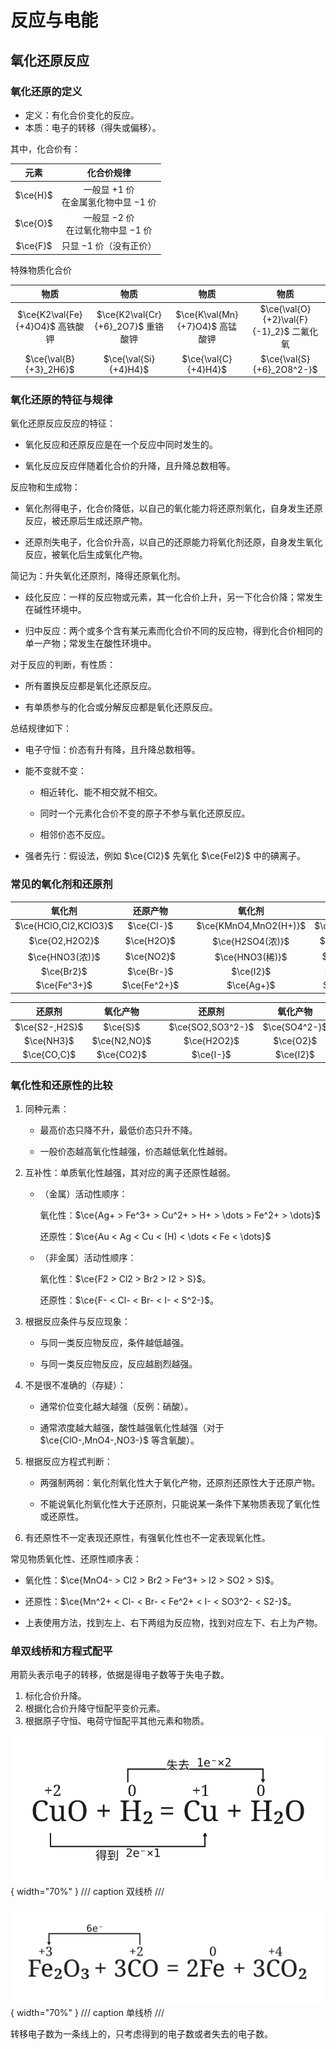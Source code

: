 # 反应与电能

## 氧化还原反应

### 氧化还原的定义

- 定义：有化合价变化的反应。
- 本质：电子的转移（得失或偏移）。

其中，化合价有：

| 元素 | 化合价规律 |
| :-: | :-: |
| $\ce{H}$ | 一般显 $+1$ 价<br>在金属氢化物中显 $-1$ 价 |
| $\ce{O}$ | 一般显 $-2$ 价<br>在过氧化物中显 $-1$ 价 |
| $\ce{F}$ | 只显 $-1$ 价（没有正价） |

特殊物质化合价

| 物质 | 物质 | 物质 | 物质 |
| :-: | :-: | :-: | :-: |
| $\ce{K2\val{Fe}{+4}O4}$ 高铁酸钾 | $\ce{K2\val{Cr}{+6}_2O7}$ 重铬酸钾 | $\ce{K\val{Mn}{+7}O4}$ 高锰酸钾 | $\ce{\val{O}{+2}\val{F}{-1}_2}$ 二氟化氧 |
| $\ce{\val{B}{+3}_2H6}$ | $\ce{\val{Si}{+4}H4}$ | $\ce{\val{C}{+4}H4}$ | $\ce{\val{S}{+6}_2O8^2-}$ |

### 氧化还原的特征与规律

氧化还原反应反应的特征：

- 氧化反应和还原反应是在一个反应中同时发生的。

- 氧化反应反应伴随着化合价的升降，且升降总数相等。

反应物和生成物：

- 氧化剂得电子，化合价降低，以自己的氧化能力将还原剂氧化，自身发生还原反应，被还原后生成还原产物。

- 还原剂失电子，化合价升高，以自己的还原能力将氧化剂还原，自身发生氧化反应，被氧化后生成氧化产物。

简记为：升失氧化还原剂，降得还原氧化剂。

- 歧化反应：一样的反应物或元素，其一化合价上升，另一下化合价降；常发生在碱性环境中。

- 归中反应：两个或多个含有某元素而化合价不同的反应物，得到化合价相同的单一产物；常发生在酸性环境中。

对于反应的判断，有性质：

- 所有置换反应都是氧化还原反应。

- 有单质参与的化合或分解反应都是氧化还原反应。

总结规律如下：

- 电子守恒：价态有升有降，且升降总数相等。

- 能不变就不变：

    - 相近转化、能不相交就不相交。

    - 同时一个元素化合价不变的原子不参与氧化还原反应。

    - 相邻价态不反应。

- 强者先行：假设法，例如 $\ce{Cl2}$ 先氧化 $\ce{FeI2}$ 中的碘离子。

### 常见的氧化剂和还原剂

| 氧化剂 | 还原产物 | | 氧化剂 | 还原产物 |
| :-: | :-: | :-: | :-: | :-: |
| $\ce{HClO,Cl2,KClO3}$ | $\ce{Cl-}$ | | $\ce{KMnO4,MnO2(H+)}$ | $\ce{Mn^2+}$ |
| $\ce{O2,H2O2}$ | $\ce{H2O}$ | | $\ce{H2SO4(浓)}$ | $\ce{SO2}$ |
| $\ce{HNO3(浓)}$ | $\ce{NO2}$ | | $\ce{HNO3(稀)}$ | $\ce{NO}$ |
| $\ce{Br2}$ | $\ce{Br-}$ | | $\ce{I2}$ | $\ce{I-}$ |
| $\ce{Fe^3+}$ | $\ce{Fe^2+}$ | | $\ce{Ag+}$ | $\ce{Ag}$ |

| 还原剂 | 氧化产物 | | 还原剂 | 氧化产物 |
| :-: | :-: | :-: | :-: | :-: |
| $\ce{S2-,H2S}$ | $\ce{S}$ | | $\ce{SO2,SO3^2-}$ | $\ce{SO4^2-}$ |
| $\ce{NH3}$ | $\ce{N2,NO}$ | | $\ce{H2O2}$ | $\ce{O2}$ |
| $\ce{CO,C}$ | $\ce{CO2}$ | | $\ce{I-}$ | $\ce{I2}$ |

### 氧化性和还原性的比较

1. 同种元素：

    - 最高价态只降不升，最低价态只升不降。

    - 一般价态越高氧化性越强，价态越低氧化性越弱。

2. 互补性：单质氧化性越强，其对应的离子还原性越弱。

    - （金属）活动性顺序：

        氧化性：$\ce{Ag+ > Fe^3+ > Cu^2+ > H+ > \dots > Fe^2+ > \dots}$

        还原性：$\ce{Au < Ag < Cu < (H) < \dots < Fe < \dots}$

    - （非金属）活动性顺序：

        氧化性：$\ce{F2 > Cl2 > Br2 > I2 > S}$。

        还原性：$\ce{F- < Cl- < Br- < I- < S^2-}$。

3. 根据反应条件与反应现象：

    - 与同一类反应物反应，条件越低越强。

    - 与同一类反应物反应，反应越剧烈越强。

4. 不是很不准确的（存疑）：

    - 通常价位变化越大越强（反例：硝酸）。

    - 通常浓度越大越强，酸性越强氧化性越强（对于 $\ce{ClO-,MnO4-,NO3-}$ 等含氧酸）。

5. 根据反应方程式判断：

    - 两强制两弱：氧化剂氧化性大于氧化产物，还原剂还原性大于还原产物。

    - 不能说氧化剂氧化性大于还原剂，只能说某一条件下某物质表现了氧化性或还原性。

6. 有还原性不一定表现还原性，有强氧化性也不一定表现氧化性。

常见物质氧化性、还原性顺序表：

- 氧化性：$\ce{MnO4- > Cl2 > Br2 > Fe^3+ > I2 > SO2 > S}$。

- 还原性：$\ce{Mn^2+ < Cl- < Br- < Fe^2+ < I- < SO3^2- < S2-}$。

- 上表使用方法，找到左上、右下两组为反应物，找到对应左下、右上为产物。

### 单双线桥和方程式配平

用箭头表示电子的转移，依据是得电子数等于失电子数。

1. 标化合价升降。
2. 根据化合价升降守恒配平变价元素。
3. 根据原子守恒、电荷守恒配平其他元素和物质。

![双线桥](./substance/双线桥.svg){ width="70%" }
/// caption
双线桥
///

![单线桥](./substance/单线桥.svg){ width="70%" }
/// caption
单线桥
///

转移电子数为一条线上的，只考虑得到的电子数或者失去的电子数。
